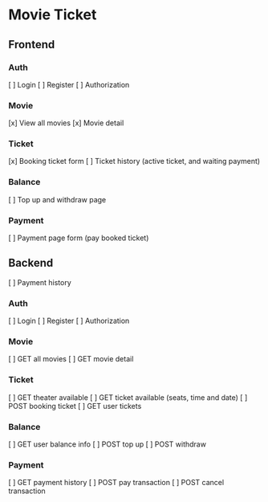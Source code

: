 # Movie Ticket

## Frontend
### Auth
[ ] Login 
[ ] Register
[ ] Authorization
### Movie
[x] View all movies
[x] Movie detail
### Ticket
[x] Booking ticket form
[ ] Ticket history (active ticket, and waiting payment)
### Balance
[ ] Top up and withdraw page
### Payment
[ ] Payment page form (pay booked ticket)
## Backend
[ ] Payment history 

### Auth
[ ] Login
[ ] Register
[ ] Authorization
### Movie
[ ] GET all movies
[ ] GET movie detail
### Ticket
[ ] GET theater available
[ ] GET ticket available (seats, time and date)
[ ] POST booking ticket
[ ] GET user tickets
### Balance
[ ] GET user balance info 
[ ] POST top up
[ ] POST withdraw
### Payment
[ ] GET payment history
[ ] POST pay transaction
[ ] POST cancel transaction
